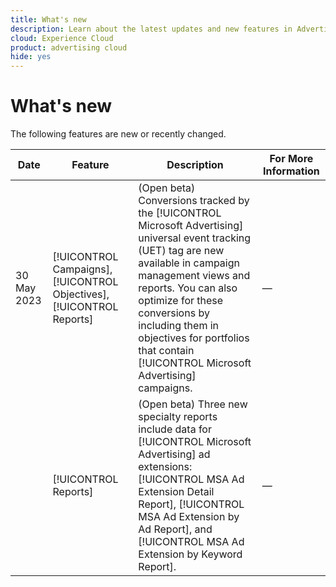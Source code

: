 ```yaml
---
title: What's new
description: Learn about the latest updates and new features in Advertising Search, Social, & Commerce.
cloud: Experience Cloud
product: advertising cloud
hide: yes
---
```

# What's new

<!-- index: no -->

The following features are new or recently changed.

| Date | Feature | Description | For More Information |
| ---- | ------- | ----------- | -------------------- |
| 30 May 2023 | [!UICONTROL Campaigns], [!UICONTROL Objectives], [!UICONTROL Reports] | (Open beta) Conversions tracked by the [!UICONTROL Microsoft Advertising] universal event tracking (UET) tag are new available in campaign management views and reports. You can also optimize for these conversions by including them in objectives for portfolios that contain [!UICONTROL Microsoft Advertising] campaigns. | &mdash; |
|  | [!UICONTROL Reports] | (Open beta) Three new specialty reports include data for [!UICONTROL Microsoft Advertising] ad extensions: [!UICONTROL MSA Ad Extension Detail Report], [!UICONTROL MSA Ad Extension by Ad Report], and [!UICONTROL MSA Ad Extension by Keyword Report]. | &mdash; |
